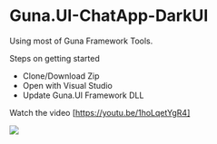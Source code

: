 # Guna.UI-ChatApp-DarkUI
Using most of Guna Framework Tools.

Steps on getting started
* Clone/Download Zip
* Open with Visual Studio 
* Update Guna.UI Framework DLL

Watch the video [https://youtu.be/1hoLqetYgR4]

![](https://github.com/sobatdata/Guna.UI-ChatApp-DarkUI/blob/master/cap2.png)

